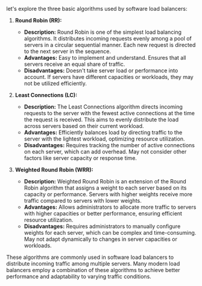 let's explore the three basic algorithms used by software load balancers:

1. **Round Robin (RR):**
   - **Description:** Round Robin is one of the simplest load balancing algorithms. It distributes incoming requests evenly among a pool of servers in a circular sequential manner. Each new request is directed to the next server in the sequence.
   - **Advantages:** Easy to implement and understand. Ensures that all servers receive an equal share of traffic.
   - **Disadvantages:** Doesn't take server load or performance into account. If servers have different capacities or workloads, they may not be utilized efficiently.

2. **Least Connections (LC):**
   - **Description:** The Least Connections algorithm directs incoming requests to the server with the fewest active connections at the time the request is received. This aims to evenly distribute the load across servers based on their current workload.
   - **Advantages:** Efficiently balances load by directing traffic to the server with the lightest workload, optimizing resource utilization.
   - **Disadvantages:** Requires tracking the number of active connections on each server, which can add overhead. May not consider other factors like server capacity or response time.

3. **Weighted Round Robin (WRR):**
   - **Description:** Weighted Round Robin is an extension of the Round Robin algorithm that assigns a weight to each server based on its capacity or performance. Servers with higher weights receive more traffic compared to servers with lower weights.
   - **Advantages:** Allows administrators to allocate more traffic to servers with higher capacities or better performance, ensuring efficient resource utilization.
   - **Disadvantages:** Requires administrators to manually configure weights for each server, which can be complex and time-consuming. May not adapt dynamically to changes in server capacities or workloads.

These algorithms are commonly used in software load balancers to distribute incoming traffic among multiple servers. Many modern load balancers employ a combination of these algorithms to achieve better performance and adaptability to varying traffic conditions.